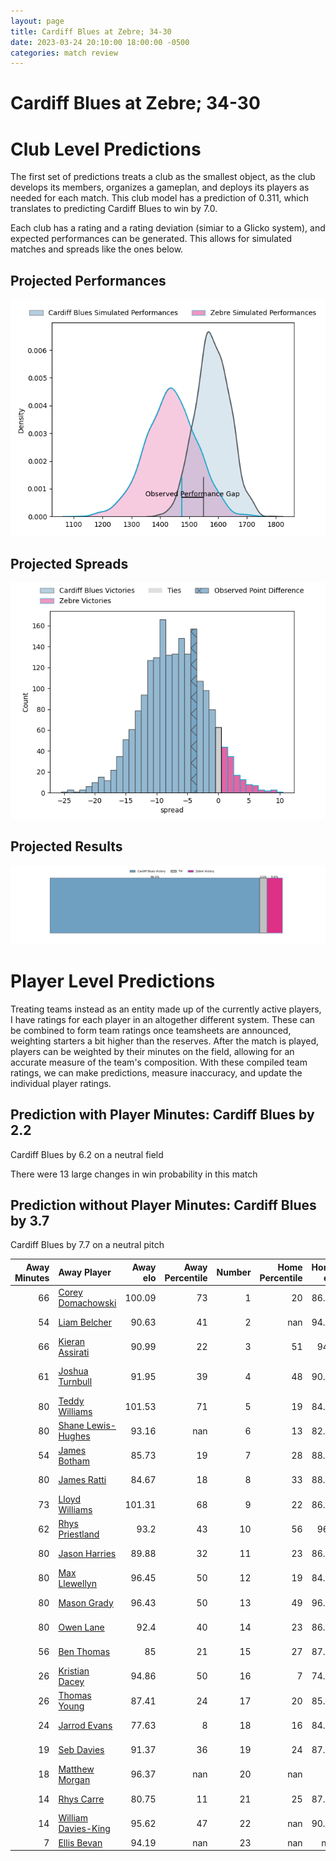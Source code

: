 ```yaml
---  
layout: page  
title: Cardiff Blues at Zebre; 34-30  
date: 2023-03-24 20:10:00 18:00:00 -0500  
categories: match review  
---
```

# Cardiff Blues at Zebre; 34-30

# Club Level Predictions


The first set of predictions treats a club as the smallest object, as the club develops its members, organizes a gameplan, and deploys its players as needed for each match. This club model has a prediction of 0.311, which translates to predicting Cardiff Blues to win by 7.0.

Each club has a rating and a rating deviation (simiar to a Glicko system), and expected performances can be generated. This allows for simulated matches and spreads like the ones below.
## Projected Performances


![Projected Performances](plots/performances_2023-03-24-Zebre-CardiffBlues.png)
## Projected Spreads


![Projected Spreads](plots/spreads_2023-03-24-Zebre-CardiffBlues.png)
## Projected Results


![Projected Results](plots/resultbar_2023-03-24-Zebre-CardiffBlues.png)
# Player Level Predictions


Treating teams instead as an entity made up of the currently active players, I have ratings for each player in an altogether different system. These can be combined to form team ratings once teamsheets are announced, weighting starters a bit higher than the reserves. After the match is played, players can be weighted by their minutes on the field, allowing for an accurate measure of the team's composition. With these compiled team ratings, we can make predictions, measure inaccuracy, and update the individual player ratings.
## Prediction with Player Minutes: Cardiff Blues by 2.2


Cardiff Blues by 6.2 on a neutral field

There were 13 large changes in win probability in this match
## Prediction without Player Minutes: Cardiff Blues by 3.7


Cardiff Blues by 7.7 on a neutral pitch



|   Away Minutes | Away Player                                                           |   Away elo |   Away Percentile |   Number |   Home Percentile |   Home elo | Home Player                                                                 |   Home Minutes |
|---------------:|:----------------------------------------------------------------------|-----------:|------------------:|---------:|------------------:|-----------:|:----------------------------------------------------------------------------|---------------:|
|             66 | [Corey Domachowski](..//playerfiles//CoreyDomachowski_cleaned.md)     |     100.09 |                73 |        1 |                20 |      86.93 | [Paolo Buonfiglio](..//playerfiles//PaoloBuonfiglio_cleaned.md)             |             48 |
|             54 | [Liam Belcher](..//playerfiles//LiamBelcher_cleaned.md)               |      90.63 |                41 |        2 |               nan |      94.87 | [Jacques du Toit](..//playerfiles//JacquesduToit_cleaned.md)                |             52 |
|             66 | [Kieran Assirati](..//playerfiles//KieranAssirati_cleaned.md)         |      90.99 |                22 |        3 |                51 |      94.8  | [Muhamed Hasa](..//playerfiles//MuhamedHasa_cleaned.md)                     |             61 |
|             61 | [Joshua Turnbull](..//playerfiles//JoshuaTurnbull_cleaned.md)         |      91.95 |                39 |        4 |                48 |      90.88 | [Jan-Frederik Uys](..//playerfiles//Jan-FrederikUys_cleaned.md)             |             56 |
|             80 | [Teddy Williams](..//playerfiles//TeddyWilliams_cleaned.md)           |     101.53 |                71 |        5 |                19 |      84.33 | [Leonard Krumov](..//playerfiles//LeonardKrumov_cleaned.md)                 |             80 |
|             80 | [Shane Lewis-Hughes](..//playerfiles//ShaneLewis-Hughes_cleaned.md)   |      93.16 |               nan |        6 |                13 |      82.37 | [Luca Andreani](..//playerfiles//LucaAndreani_cleaned.md)                   |             51 |
|             54 | [James Botham](..//playerfiles//JamesBotham_cleaned.md)               |      85.73 |                19 |        7 |                28 |      88.55 | [Jacopo Bianchi](..//playerfiles//JacopoBianchi_cleaned.md)                 |             80 |
|             80 | [James Ratti](..//playerfiles//JamesRatti_cleaned.md)                 |      84.67 |                18 |        8 |                33 |      88.54 | [Giovanni Licata](..//playerfiles//GiovanniLicata_cleaned.md)               |             80 |
|             73 | [Lloyd Williams](..//playerfiles//LloydWilliams_cleaned.md)           |     101.31 |                68 |        9 |                22 |      86.56 | [Chris Cook](..//playerfiles//ChrisCook_cleaned.md)                         |             56 |
|             62 | [Rhys Priestland](..//playerfiles//RhysPriestland_cleaned.md)         |      93.2  |                43 |       10 |                56 |      96.5  | [Geronimo Prisciantelli](..//playerfiles//GeronimoPrisciantelli_cleaned.md) |             80 |
|             80 | [Jason Harries](..//playerfiles//JasonHarries_cleaned.md)             |      89.88 |                32 |       11 |                23 |      86.99 | [Simone Gesi](..//playerfiles//SimoneGesi_cleaned.md)                       |             80 |
|             80 | [Max Llewellyn](..//playerfiles//MaxLlewellyn_cleaned.md)             |      96.45 |                50 |       12 |                19 |      84.09 | [Enrico Lucchin](..//playerfiles//EnricoLucchin_cleaned.md)                 |             80 |
|             80 | [Mason Grady](..//playerfiles//MasonGrady_cleaned.md)                 |      96.43 |                50 |       13 |                49 |      96.03 | [Franco Smith](..//playerfiles//FrancoSmith_cleaned.md)                     |             80 |
|             80 | [Owen Lane](..//playerfiles//OwenLane_cleaned.md)                     |      92.4  |                40 |       14 |                23 |      86.99 | [Jacobus van Wyk](..//playerfiles//JacobusvanWyk_cleaned.md)                |             80 |
|             56 | [Ben Thomas](..//playerfiles//BenThomas_cleaned.md)                   |      85    |                21 |       15 |                27 |      87.29 | [Richard Kriel](..//playerfiles//RichardKriel_cleaned.md)                   |             51 |
|             26 | [Kristian Dacey](..//playerfiles//KristianDacey_cleaned.md)           |      94.86 |                50 |       16 |                 7 |      74.14 | [Luca Rizzoli](..//playerfiles//LucaRizzoli_cleaned.md)                     |             32 |
|             26 | [Thomas Young](..//playerfiles//ThomasYoung_cleaned.md)               |      87.41 |                24 |       17 |                20 |      85.42 | [Jacopo Trulla](..//playerfiles//JacopoTrulla_cleaned.md)                   |             29 |
|             24 | [Jarrod Evans](..//playerfiles//JarrodEvans_cleaned.md)               |      77.63 |                 8 |       18 |                16 |      84.06 | [Matt Kvesic](..//playerfiles//MattKvesic_cleaned.md)                       |             29 |
|             19 | [Seb Davies](..//playerfiles//SebDavies_cleaned.md)                   |      91.37 |                36 |       19 |                24 |      87.49 | [Giampietro Ribaldi](..//playerfiles//GiampietroRibaldi_cleaned.md)         |             28 |
|             18 | [Matthew Morgan](..//playerfiles//MatthewMorgan_cleaned.md)           |      96.37 |               nan |       20 |               nan |      95    | [David Sisi](..//playerfiles//DavidSisi_cleaned.md)                         |             24 |
|             14 | [Rhys Carre](..//playerfiles//RhysCarre_cleaned.md)                   |      80.75 |                11 |       21 |                25 |      87.32 | [Alessandro Fusco](..//playerfiles//AlessandroFusco_cleaned.md)             |             24 |
|             14 | [William Davies-King](..//playerfiles//WilliamDavies-King_cleaned.md) |      95.62 |                47 |       22 |               nan |      90.28 | [Riccardo Genovese](..//playerfiles//RiccardoGenovese_cleaned.md)           |             19 |
|              7 | [Ellis Bevan](..//playerfiles//EllisBevan_cleaned.md)                 |      94.19 |               nan |       23 |               nan |     nan    | nan                                                                         |            nan |

